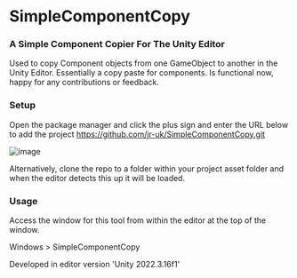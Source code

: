# SimpleComponentCopy
### A Simple Component Copier For The Unity Editor

Used to copy Component objects from one GameObject to another in the Unity Editor. Essentially a copy paste for components. Is functional now, happy for any contributions or feedback.

### Setup
Open the package manager and click the plus sign and enter the URL below to add the project
https://github.com/jr-uk/SimpleComponentCopy.git

![image](https://github.com/jr-uk/SimpleComponentCopy/assets/10715164/97d43568-1591-4377-9c76-3a9788b4ab73)

Alternatively, clone the repo to a folder within your project asset folder and when the editor detects this up it will be loaded.

### Usage

Access the window for this tool from within the editor at the top of the window.

Windows > SimpleComponentCopy

Developed in editor version 'Unity 2022.3.16f1'
